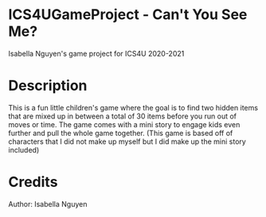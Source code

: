# ICS4UGameProject - Can't You See Me?
Isabella Nguyen's game project for ICS4U 2020-2021
# Description
This is a fun little children's game where the goal is to find two hidden items that are mixed up in between a total of 30 items before you run out of moves or time. The game comes with a mini story to engage kids even further and pull the whole game together.
(This game is based off of characters that I did not make up myself but I did make up the mini story included)
# Credits
Author: Isabella Nguyen 
